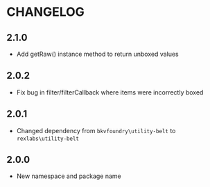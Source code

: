 # CHANGELOG

## 2.1.0

- Add getRaw() instance method to return unboxed values

## 2.0.2

- Fix bug in filter/filterCallback where items were incorrectly boxed

## 2.0.1

- Changed dependency from `bkvfoundry\utility-belt` to `rexlabs\utility-belt`

## 2.0.0

- New namespace and package name
